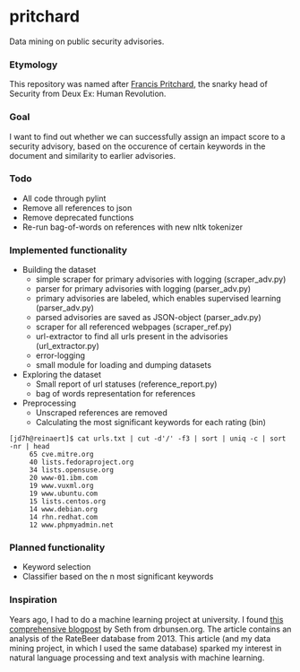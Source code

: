 # pritchard
Data mining on public security advisories.

### Etymology
This repository was named after [Francis Pritchard](http://deusex.wikia.com/wiki/Francis_Pritchard), the snarky head of Security from Deux Ex: Human Revolution.

### Goal
I want to find out whether we can successfully assign 
an impact score to a security advisory, 
based on the occurence of certain keywords in the document
and similarity to earlier advisories. 

### Todo
* All code through pylint
* Remove all references to json
* Remove deprecated functions
* Re-run bag-of-words on references with new nltk tokenizer

### Implemented functionality
* Building the dataset
  * simple scraper for primary advisories with logging (scraper_adv.py)
  * parser for primary advisories with logging (parser_adv.py)
  * primary advisories are labeled, which enables supervised learning (parser_adv.py)
  * parsed advisories are saved as JSON-object (parser_adv.py)
  * scraper for all referenced webpages (scraper_ref.py)
  * url-extractor to find all urls present in the advisories (url_extractor.py)
  * error-logging
  * small module for loading and dumping datasets
* Exploring the dataset
  * Small report of url statuses (reference_report.py)
  * bag of words representation for references
* Preprocessing
  * Unscraped references are removed
  * Calculating the most significant keywords for each rating (bin)

```
[jd7h@reinaert]$ cat urls.txt | cut -d'/' -f3 | sort | uniq -c | sort -nr | head 
     65 cve.mitre.org
     40 lists.fedoraproject.org
     34 lists.opensuse.org
     20 www-01.ibm.com
     19 www.vuxml.org
     19 www.ubuntu.com
     15 lists.centos.org
     14 www.debian.org
     14 rhn.redhat.com
     12 www.phpmyadmin.net
```

### Planned functionality
* Keyword selection
* Classifier based on the n most significant keywords

### Inspiration
Years ago, I had to do a machine learning project at university. I found [this comprehensive blogpost](http://www.drbunsen.org/beer-selection/) by Seth from drbunsen.org. The article contains an analysis of the RateBeer database from 2013. This article (and my data mining project, in which I used the same database) sparked my interest in natural language processing and text analysis with machine learning.

